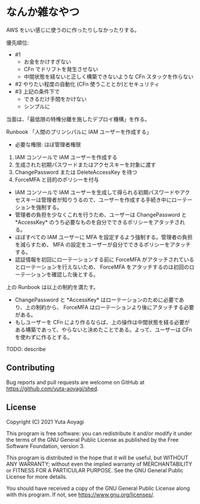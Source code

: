 # なんか雑なやつ

AWS をいい感じに使うのに作ったりしなかったりする。

優先順位:

- \#1
  - お金をかけすぎない
  - CFn でドリフトを発生させない
  - 中間状態を経ないと正しく構築できないような CFn スタックを作らない
- \#2 やりたい程度の自動化 (CFn 使うこととか)とセキュリティ
- \#3 上記の条件下で
  - できるだけ手間をかけない
  - シンプルに

当面は、「最低限の特権分離を施したデプロイ機構」を作る。

Runbook 「人間のプリンシパルに IAM ユーザーを作成する」

- 必要な権限: ほぼ管理者権限

1. IAM コンソールで IAM ユーザーを作成する
2. 生成された初期パスワードまたはアクセスキーを対象に渡す
3. ChangePassword または DeleteAccessKey を待つ
4. ForceMFA と目的のポリシーを付与

- IAM コンソールで IAM ユーザーを生成して得られる初期パスワードやアクセスキーは管理者が知りうるので、ユーザーを作成する手続き中にローテーションを強制する。
- 管理者の負担を少なくこれを行うため、ユーザーは ChangePassword と \*AccessKey\* のうち必要なものを自分でできるポリシーをアタッチされる。
- ほぼすべての IAM ユーザーに MFA を設定するよう強制する。管理者の負担を減らすため、 MFA の設定をユーザーが自分でできるポリシーをアタッチする。
- 認証情報を初回にローテーションする前に ForceMFA がアタッチされているとローテーションを行えないため、 ForceMFA をアタッチするのは初回のローテーションを確認した後とする。

上の Runbook は以上の制約を満たす。

- ChangePassword と \*AccessKey\* はローテーションのために必要であり、上の制約から、 ForceMFA はローテーションより後にアタッチする必要がある。
- もしユーザーを CFn により作るならば、上の操作は中間状態を経る必要がある構築であって、やらないと決めたことである。よって、ユーザーは CFn を使わずに作るとする。

TODO: describe

## Contributing

Bug reports and pull requests are welcome on GitHub at https://github.com/yuta-aoyagi/shed.

## License

Copyright (C) 2021  Yuta Aoyagi

This program is free software: you can redistribute it and/or modify
it under the terms of the GNU General Public License as published by
the Free Software Foundation, version 3.

This program is distributed in the hope that it will be useful,
but WITHOUT ANY WARRANTY; without even the implied warranty of
MERCHANTABILITY or FITNESS FOR A PARTICULAR PURPOSE.  See the
GNU General Public License for more details.

You should have received a copy of the GNU General Public License
along with this program.  If not, see <https://www.gnu.org/licenses/>.
